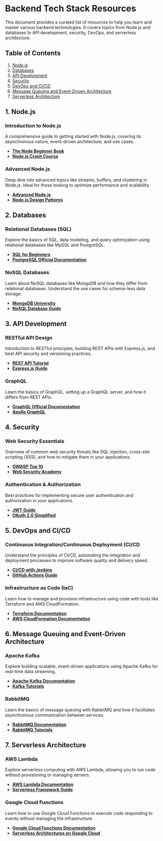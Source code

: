 
# Backend Tech Stack Resources

This document provides a curated list of resources to help you learn and master various backend technologies. It covers topics from Node.js and databases to API development, security, DevOps, and serverless architecture.

## Table of Contents

1. [Node.js](#1-nodejs)
2. [Databases](#2-databases)
3. [API Development](#3-api-development)
4. [Security](#4-security)
5. [DevOps and CI/CD](#5-devops-and-cicd)
6. [Message Queuing and Event-Driven Architecture](#6-message-queuing-and-event-driven-architecture)
7. [Serverless Architecture](#7-serverless-architecture)

## 1. Node.js

### Introduction to Node.js
   A comprehensive guide to getting started with Node.js, covering its asynchronous nature, event-driven architecture, and use cases.
   - **[The Node Beginner Book](https://www.nodebeginner.org/)**
   - **[Node.js Crash Course](https://www.youtube.com/watch?v=32M1al-Y6Ag)**
  
### Advanced Node.js
   Deep dive into advanced topics like streams, buffers, and clustering in Node.js. Ideal for those looking to optimize performance and scalability.
   - **[Advanced Node.js](https://dev.to/midnqp/notes-advanced-nodejs-concepts-by-stephen-grider-4pp7)**
   - **[Node.js Design Patterns](https://www.nodejsdesignpatterns.com/)**

## 2. Databases

### Relational Databases (SQL)
   Explore the basics of SQL, data modeling, and query optimization using relational databases like MySQL and PostgreSQL.
   - **[SQL for Beginners](https://www.w3schools.com/sql/)**
   - **[PostgreSQL Official Documentation](https://www.postgresql.org/docs/)**

### NoSQL Databases
   Learn about NoSQL databases like MongoDB and how they differ from relational databases. Understand the use cases for schema-less data storage.
   - **[MongoDB University](https://university.mongodb.com/)**
   - **[NoSQL Database Guide](https://www.mongodb.com/nosql-explained)**

## 3. API Development

### RESTful API Design
   Introduction to RESTful principles, building REST APIs with Express.js, and best API security and versioning practices.
   - **[REST API Tutorial](https://restfulapi.net/)**
   - **[Express.js Guide](https://developer.mozilla.org/en-US/docs/Learn/Server-side/Express_Nodejs/Introduction)**

### GraphQL
   Learn the basics of GraphQL, setting up a GraphQL server, and how it differs from REST APIs.
   - **[GraphQL Official Documentation](https://graphql.org/learn/)**
   - **[Apollo GraphQL](https://www.apollographql.com/docs/)**

## 4. Security

### Web Security Essentials
   Overview of common web security threats like SQL injection, cross-site scripting (XSS), and how to mitigate them in your applications.
   - **[OWASP Top 10](https://owasp.org/www-project-top-ten/)**
   - **[Web Security Academy](https://portswigger.net/web-security/all-topics)**

### Authentication & Authorization
   Best practices for implementing secure user authentication and authorization in your applications.
   - **[JWT Guide](https://jwt.io/introduction/)**
   - **[OAuth 2.0 Simplified](https://www.oauth.com/)**


## 5. DevOps and CI/CD

### Continuous Integration/Continuous Deployment (CI/CD
   Understand the principles of CI/CD, automating the integration and deployment processes to improve software quality and delivery speed.
   - **[CI/CD with Jenkins](https://www.jenkins.io/solutions/pipeline/)**
   - **[GitHub Actions Guide](https://docs.github.com/en/actions)**

### Infrastructure as Code (IaC)
   Learn how to manage and provision infrastructure using code with tools like Terraform and AWS CloudFormation.
   - **[Terraform Documentation](https://www.terraform.io/docs)**
   - **[AWS CloudFormation Documentation](https://docs.aws.amazon.com/AWSCloudFormation/latest/UserGuide/)**

## 6. Message Queuing and Event-Driven Architecture

### Apache Kafka
   Explore building scalable, event-driven applications using Apache Kafka for real-time data streaming.
   - **[Apache Kafka Documentation](https://kafka.apache.org/documentation/)**
   - **[Kafka Tutorials](https://kafka.apache.org/quickstart)**

### RabbitMQ
   Learn the basics of message queuing with RabbitMQ and how it facilitates asynchronous communication between services.
   - **[RabbitMQ Documentation](https://www.rabbitmq.com/docs)**
   - **[RabbitMQ Tutorials](https://www.rabbitmq.com/tutorials)**

## 7. Serverless Architecture

### AWS Lambda
   Explore serverless computing with AWS Lambda, allowing you to run code without provisioning or managing servers.
   - **[AWS Lambda Documentation](https://docs.aws.amazon.com/lambda/)**
   - **[Serverless Framework Guide](https://www.serverless.com/framework/docs)**

### Google Cloud Functions
   Learn how to use Google Cloud Functions to execute code responding to events without managing the infrastructure.
   - **[Google Cloud Functions Documentation](https://cloud.google.com/functions/docs)**
   - **[Serverless Architectures on Google Cloud](https://cloud.google.com/serverless?hl=en)**



